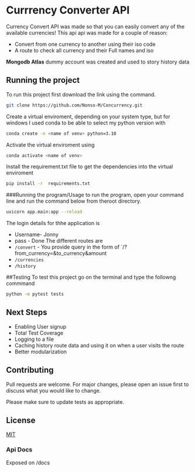 # Currrency Converter API
Currency Convert API was made so that you can easily convert any of the available currencies!
This api api was made for a couple of reason:
- Convert from one currency to another using their iso code
- A route to check all currency and their Full names and iso

**Mongodb Atlas** dummy account was created and used to story history data
## Running the project
To run this project first download the link using the command.
```bash
git clone https://github.com/Nonso-M/Concurrency.git
```
Create a  virtual enviroment, depending on your system type, but for windows I used conda to be able to select my python version with
```bash
conda create -n <name of venv> python=3.10
```
Activate the virtual enviroment using
```bash
conda activate <name of venv>
```
Install the requirement.txt file to get the dependencies into the virtual enviroment
```bash
pip install -r  requirements.txt
```

###Running the program/Usage
to run the program, open your command line and run the command below from theroot directory.
```bash
uvicorn app.main:app --reload
```

The login details for thhe application is
- Username- Jonny
- pass - Done
The different routes are
- `/convert` - You provide query in the form of 
`/?from_currency=<currency iso>&to_currency<contry iso>&amount<enter integer> 
- `/currencies`  
- `/history`


##Testing
To test this project go on the terminal and type the followng commmand

```bash
python -m pytest tests
```

## Next Steps
- Enabling User signup
- Total Test Coverage
- Logging to a file
- Caching history route data and using it on when a user visits the route
- Better modularization

## Contributing

Pull requests are welcome. For major changes, please open an issue first
to discuss what you would like to change.

Please make sure to update tests as appropriate.

## License

[MIT](https://choosealicense.com/licenses/mit/)


### Api Docs
Exposed on /docs
